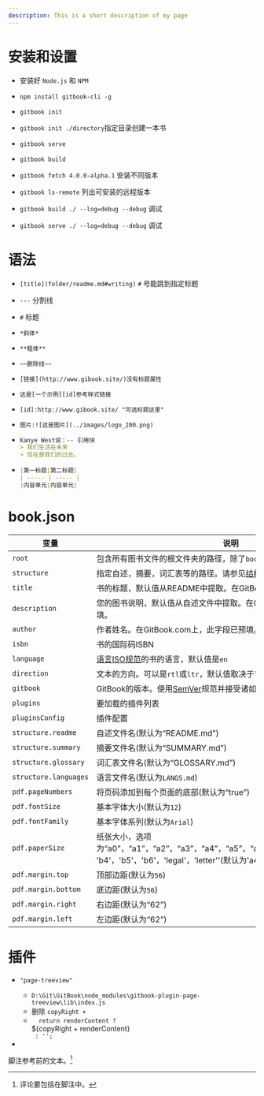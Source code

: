 ```yaml
---
description: This is a short description of my page
---
```


# 安装和设置

* 安装好 `Node.js` 和 `NPM`
* `npm install gitbook-cli -g`

* `gitbook init`

* `gitbook init ./directory`指定目录创建一本书

* `gitbook serve`
* `gitbook build`
* `gitbook fetch 4.0.0-alpha.1` 安装不同版本

* `gitbook ls-remote` 列出可安装的远程版本

* `gitbook build ./ --log=debug --debug` 调试
* `gitbook serve ./ --log=debug --debug` 调试

# 语法

* `[title](folder/readme.md#writing)` `#` 号能跳到指定标题

* `---` 分割线

* `#` 标题

* `*斜体*`

* `**粗体**`

* `~~删除线~~`

* `[链接](http://www.gibook.site/)没有标题属性`

* `这是[一个示例][id]参考样式链接`

* `[id]:http://www.gibook.site/ "可选标题这里"`

* `图片:![这是图片](../images/logo_200.png)`

* ```markdown
  Kanye West说：-- 引用块
  > 我们生活在未来
  > 现在是我们的过去。
  ```

* ```markdown
  |第一标题|第二标题|
  | ----- | ----- |
  |内容单元|内容单元|
  ```


# book.json

| 变量          | 说明                                                         |
| ------------- | ------------------------------------------------------------ |
| `root`        | 包含所有图书文件的根文件夹的路径，除了`book.json`            |
| `structure`   | 指定自述，摘要，词汇表等的路径。请参见[结构段落](http://gitbook.hushuang.me/＃结构)。 |
| `title`       | 书的标题，默认值从README中提取。在GitBook.com上，此字段已预填。 |
| `description` | 您的图书说明，默认值从自述文件中提取。在GitBook.com上，此字段已预填。 |
| `author`      | 作者姓名。在GitBook.com上，此字段已预填。                    |
| `isbn`        | 书的国际码ISBN                                               |
| `language`    | [语言ISO规范](https://en.wikipedia.org/wiki/List_of_ISO_639-1_codes)的书的语言，默认值是`en` |
| `direction`   | 文本的方向。可以是`rtl`或`ltr`，默认值取决于`language` 的值  |
| `gitbook`     | GitBook的版本。使用[SemVer](http://semver.org/)规范并接受诸如`“> = 3.0.0”`的条件 |
| `plugins`       | 要加载的插件列表 |
| `pluginsConfig` | 插件配置         |
| `structure.readme`    | 自述文件名(默认为“README.md”)     |
| `structure.summary`   | 摘要文件名(默认为“SUMMARY.md”)    |
| `structure.glossary`  | 词汇表文件名(默认为“GLOSSARY.md”) |
| `structure.languages` | 语言文件名(默认为`LANGS.md`)      |
| `pdf.pageNumbers`   | 将页码添加到每个页面的底部(默认为“true”)                     |
| `pdf.fontSize`      | 基本字体大小(默认为`12`)                                     |
| `pdf.fontFamily`    | 基本字体系列(默认为`Arial`)                                  |
| `pdf.paperSize`     | 纸张大小，选项为“a0”，“a1”，“a2”，“a3”，“a4”，“a5”，“a6”，“b0”，“b1”，“b2”，“b3” 'b4'，'b5'，'b6'，'legal'，'letter''(默认为'a4') |
| `pdf.margin.top`    | 顶部边距(默认为`56`)                                         |
| `pdf.margin.bottom` | 底边距(默认为`56`)                                           |
| `pdf.margin.right`  | 右边距(默认为“62”)                                           |
| `pdf.margin.left`   | 左边距(默认为“62”)                                           |

# 插件

* `"page-treeview"`
  * `D:\Git\GitBook\node_modules\gitbook-plugin-page-treeview\lib\index.js`
  * 删除 `copyRight +`
  * `	return renderContent ? `<div class="treeview__container">${copyRight + renderContent}</div>` : '';`

* 

脚注参考前的文本。[^2]

[^2]:评论要包括在脚注中。
